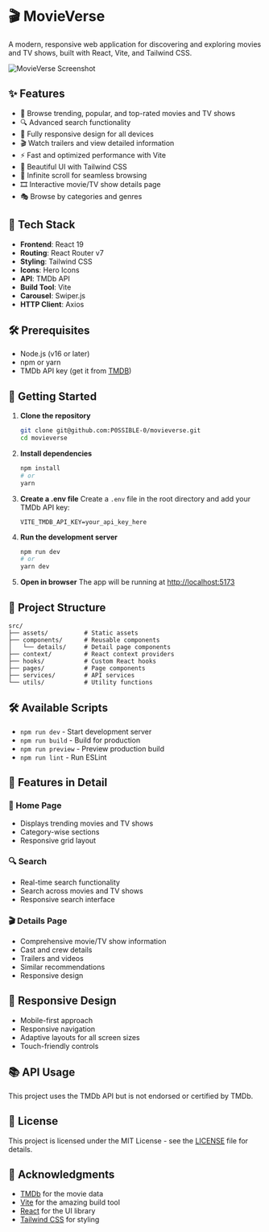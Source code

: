 # 🎬 MovieVerse

A modern, responsive web application for discovering and exploring movies and TV shows, built with React, Vite, and Tailwind CSS.

![MovieVerse Screenshot](https://github.com/user-attachments/assets/9806b3bc-f681-4247-927b-e0b50fc9fd72)

## ✨ Features

- 🎥 Browse trending, popular, and top-rated movies and TV shows
- 🔍 Advanced search functionality
- 📱 Fully responsive design for all devices
- 🎬 Watch trailers and view detailed information
- ⚡ Fast and optimized performance with Vite
- 🎨 Beautiful UI with Tailwind CSS
- 🔄 Infinite scroll for seamless browsing
- 🎞️ Interactive movie/TV show details page
- 🎭 Browse by categories and genres

## 🚀 Tech Stack

- **Frontend**: React 19
- **Routing**: React Router v7
- **Styling**: Tailwind CSS
- **Icons**: Hero Icons
- **API**: TMDb API
- **Build Tool**: Vite
- **Carousel**: Swiper.js
- **HTTP Client**: Axios

## 🛠️ Prerequisites

- Node.js (v16 or later)
- npm or yarn
- TMDb API key (get it from [TMDB](https://www.themoviedb.org/settings/api))

## 🚀 Getting Started

1. **Clone the repository**
   ```bash
   git clone git@github.com:P0SSIBLE-0/movieverse.git
   cd movieverse
   ```

2. **Install dependencies**
   ```bash
   npm install
   # or
   yarn
   ```

3. **Create a .env file**
   Create a `.env` file in the root directory and add your TMDb API key:
   ```
   VITE_TMDB_API_KEY=your_api_key_here
   ```

4. **Run the development server**
   ```bash
   npm run dev
   # or
   yarn dev
   ```

5. **Open in browser**
   The app will be running at [http://localhost:5173](http://localhost:5173)

## 📂 Project Structure

```
src/
├── assets/          # Static assets
├── components/      # Reusable components
│   └── details/     # Detail page components
├── context/         # React context providers
├── hooks/           # Custom React hooks
├── pages/           # Page components
├── services/        # API services
└── utils/           # Utility functions
```

## 🛠️ Available Scripts

- `npm run dev` - Start development server
- `npm run build` - Build for production
- `npm run preview` - Preview production build
- `npm run lint` - Run ESLint

## 🌟 Features in Detail

### 🎥 Home Page
- Displays trending movies and TV shows
- Category-wise sections
- Responsive grid layout

### 🔍 Search
- Real-time search functionality
- Search across movies and TV shows
- Responsive search interface

### 🎬 Details Page
- Comprehensive movie/TV show information
- Cast and crew details
- Trailers and videos
- Similar recommendations
- Responsive design

## 📱 Responsive Design
- Mobile-first approach
- Responsive navigation
- Adaptive layouts for all screen sizes
- Touch-friendly controls

## 📚 API Usage
This project uses the TMDb API but is not endorsed or certified by TMDb.

## 📄 License

This project is licensed under the MIT License - see the [LICENSE](LICENSE) file for details.

## 🙏 Acknowledgments

- [TMDb](https://www.themoviedb.org/) for the movie data
- [Vite](https://vitejs.dev/) for the amazing build tool
- [React](https://reactjs.org/) for the UI library
- [Tailwind CSS](https://tailwindcss.com/) for styling
